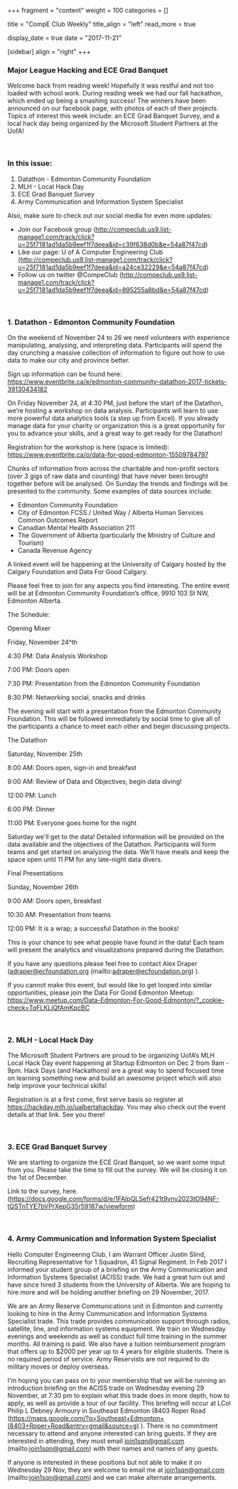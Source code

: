 
+++
fragment = "content"
weight = 100
categories = []

title = "CompE Club Weekly"
title_align = "left"
read_more = true

display_date = true
date = "2017-11-21" 

[sidebar]
  align = "right"
+++
    

### Major League Hacking and ECE Grad Banquet

Welcome back from reading week! Hopefully it was restful and not too loaded with school work. During reading week we had our fall hackathon, which ended up being a smashing success! The winners have been announced on our facebook page, with photos of each of their projects. Topics of interest this week include: an ECE Grad Banquet Survey, and a local hack day being organized by the Microsoft Student Partners at the UofA!

</br>

### In this issue:

1. Datathon - Edmonton Community Foundation
2. MLH - Local Hack Day
3. ECE Grad Banquet Survey
4. Army Communication and Information System Specialist

Also, make sure to check out our social media for even more updates:
* Join our Facebook group (http://compeclub.us9.list-manage1.com/track/click?u=25f7181ad1da5b9eef1f7deea&id=c39f638d0b&e=54a87f47cd)
* Like our page: U of A Computer Engineering Club (http://compeclub.us9.list-manage1.com/track/click?u=25f7181ad1da5b9eef1f7deea&id=a24ce32229&e=54a87f47cd)
* Follow us on twitter @CompeClub (http://compeclub.us9.list-manage1.com/track/click?u=25f7181ad1da5b9eef1f7deea&id=895255a8bd&e=54a87f47cd)

</br>

### 1. Datathon - Edmonton Community Foundation


On the weekend of November 24 to 26 we need volunteers with experience manipulating, analysing, and interpreting data. Participants will spend the day crunching a massive collection of information to figure out how to use data to make our city and province better.

Sign up information can be found here: https://www.eventbrite.ca/e/edmonton-community-datathon-2017-tickets-39130434182

On Friday November 24, at 4:30 PM, just before the start of the Datathon, we’re hosting a workshop on data analysis. Participants will learn to use more powerful data analytics tools (a step up from Excel). If you already manage data for your charity or organization this is a great opportunity for you to advance your skills, and a great way to get ready for the Datathon!

Registration  for the workshop is here (space is limited):  https://www.eventbrite.ca/o/data-for-good-edmonton-15509784797


Chunks of information from across the charitable and non-profit sectors (over 3 gigs of raw data and counting) that have never been brought together before will be analysed. On Sunday the trends and findings will be presented to the community. Some examples of data sources include:


* Edmonton Community Foundation
* City of Edmonton FCSS / United Way / Alberta Human Services Common Outcomes Report
* Canadian Mental Health Association 211
* The Government of Alberta (particularly the Ministry of Culture and Tourism)
* Canada Revenue Agency


A linked event will be happening at the University of Calgary hosted by the Calgary Foundation and Data For Good Calgary.

Please feel free to join for any aspects you find interesting. The entire event will be at Edmonton Community Foundation’s office, 9910 103 St NW, Edmonton Alberta.


The Schedule:


Opening Mixer

Friday, November 24^th

4:30 PM: Data Analysis Workshop

7:00 PM: Doors open

7:30 PM: Presentation from the Edmonton Community Foundation

8:30 PM: Networking social, snacks and drinks

The evening will start with a presentation from the Edmonton Community Foundation. This will be followed immediately by social time to give all of the participants a chance to meet each other and begin discussing projects.


The Datathon

Saturday, November 25th

8:00 AM: Doors open, sign-in and breakfast

9:00 AM: Review of Data and Objectives, begin data diving!

12:00 PM: Lunch

6:00 PM: Dinner

11:00 PM: Everyone goes home for the night

Saturday we'll get to the data! Detailed information will be provided on the data available and the objectives of the Datathon. Participants will form teams and get started on analyzing the data. We'll have meals and keep the space open until 11 PM for any late-night data divers.


Final Presentations

Sunday, November 26th

9:00 AM: Doors open, breakfast

10:30 AM: Presentation from teams

12:00 PM: It is a wrap; a successful Datathon in the books!

This is your chance to see what people have found in the data! Each team will present the analytics and visualizations prepared during the Datathon.


If you have any questions please feel free to contact Alex Draper (adraper@ecfoundation.org (mailto:adraper@ecfoundation.org) ).


If you cannot make this event, but would like to get looped into similar opportunities, please join the Data For Good Edmonton Meetup: https://www.meetup.com/Data-Edmonton-For-Good-Edmonton/?_cookie-check=TqFLKLjQfAmKpcBC


</br>

### 2. MLH - Local Hack Day

The Microsoft Student Partners are proud to be organizing UofA’s MLH Local Hack Day event happening at Startup Edmonton on Dec 2 from 9am - 9pm. Hack Days (and Hackathons) are a great way to spend focused time on learning something new and build an awesome project which will also help improve your technical skills!

Registration is at a first come, first serve basis so register at https://hackday.mlh.io/ualbertahackday. You may also check out the event details at that link. See you there!

</br>

### 3. ECE Grad Banquet Survey

We are starting to organize the ECE Grad Banquet, so we want some input from you. Please take the time to fill out the survey. We will be closing it on the 1st of December.

Link to the survey, here. (https://docs.google.com/forms/d/e/1FAIpQLSefr421t9vny2023tO94NF-tQSTnTYE7bVPrXepG35r59187w/viewform)

</br>

### 4. Army Communication and Information System Specialist

Hello Computer Engineering Club,   I am Warrant Officer Justin Slind, Recruiting Representative for 1 Squadron, 41 Signal Regiment.  In Feb 2017 I informed your student group of a briefing on the Army Communication and Information Systems Specialist (ACISS) trade.  We had a great turn out and have since hired 3 students from the University of Alberta.  We are hoping to hire more and will be holding another briefing on 29 November, 2017.

We are an Army Reserve Communications unit in Edmonton and currently looking to hire in the Army Communication and Information Systems Specialist trade.  This trade provides communication support through radios, satellite, line, and information systems equipment.  We train on Wednesday evenings and weekends as well as conduct full time training in the summer months.  All training is paid.  We also have a tuition reimbursement program that offers up to $2000 per year up to 4 years for eligible students.  There is no required period of service.  Army Reservists are not required to do military moves or deploy overseas.

I'm hoping you can pass on to your membership that we will be running an introduction briefing on the ACISS trade on Wednesday evening 29 November, at 7:30 pm to explain what this trade does in more depth, how to apply, as well as provide a tour of our facility.  This briefing will occur at LCol Philip L Debney Armoury in Southeast Edmonton (8403 Roper Road (https://maps.google.com/?q=Southeast+Edmonton+(8403+Roper+Road&entry=gmail&source=g) ).  There is no commitment necessary to attend and anyone interested can bring guests.  If they are interested in attending, they must email join1sqn@gmail.com (mailto:join1sqn@gmail.com)  with their names and names of any guests.

If anyone is interested in these positions but not able to make it on Wednesday 29 Nov, they are welcome to email me at join1sqn@gmail.com (mailto:join1sqn@gmail.com)  and we can make alternate arrangements.

</br>
